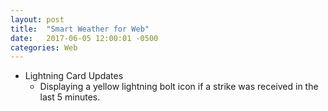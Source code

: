 ```yaml
---
layout: post
title:  "Smart Weather for Web"
date:   2017-06-05 12:00:01 -0500
categories: Web
---
```


- Lightning Card Updates
  - Displaying a yellow lightning bolt icon if a strike was received in the last 5 minutes.
